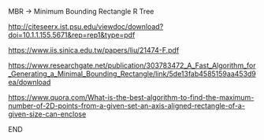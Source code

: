 MBR -> Minimum Bounding Rectangle
R Tree 

http://citeseerx.ist.psu.edu/viewdoc/download?doi=10.1.1.155.5671&rep=rep1&type=pdf

https://www.iis.sinica.edu.tw/papers/liu/21474-F.pdf

https://www.researchgate.net/publication/303783472_A_Fast_Algorithm_for_Generating_a_Minimal_Bounding_Rectangle/link/5de13fab4585159aa453d9ea/download

https://www.quora.com/What-is-the-best-algorithm-to-find-the-maximum-number-of-2D-points-from-a-given-set-an-axis-aligned-rectangle-of-a-given-size-can-enclose

END